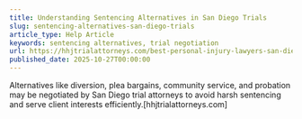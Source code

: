 ```yaml
---
title: Understanding Sentencing Alternatives in San Diego Trials
slug: sentencing-alternatives-san-diego-trials
article_type: Help Article
keywords: sentencing alternatives, trial negotiation
url: https://hhjtrialattorneys.com/best-personal-injury-lawyers-san-diego-ca/
published_date: 2025-10-27T00:00:00
---
```


Alternatives like diversion, plea bargains, community service, and probation may be negotiated by San Diego trial attorneys to avoid harsh sentencing and serve client interests efficiently.[hhjtrialattorneys.com]